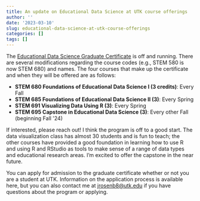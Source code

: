 ```yaml
---
title: An update on Educational Data Science at UTK course offerings
author: ''
date: '2023-03-10'
slug: educational-data-science-at-utk-course-offerings
categories: []
tags: []
---
```


The [Educational Data Science Graduate Certificate](https://volsonline.utk.edu/programs-degrees/educational-data-science-gc/) is off and running. There are several modifications regarding the course codes (e.g., STEM 580 is now STEM 680) and names. The four courses that make up the certificate and when they will be offered are as follows:

- **STEM 680 Foundations of Educational Data Science I (3 credits)**: Every Fall  
- **STEM 685 Foundations of Educational Data Science II (3)**: Every Spring  
- **STEM 691 Visualizing Data Using R (3)**: Every Spring  
- **STEM 695 Capstone in Educational Data Science (3)**: Every other Fall (beginning Fall '24)  

If interested, please reach out! I think the program is off to a good start. The data visualization class has almost 30 students and is fun to teach; the other courses have provided a good foundation in learning how to use R and using R and RStudio as tools to make sense of a range of data types and educational research areas. I’m excited to offer the capstone in the near future.

You can apply for admission to the graduate certificate whether or not you are a student at UTK. Information on the application process is available here, but you can also contact me at jrosenb8@utk.edu if you have questions about the program or applying.
